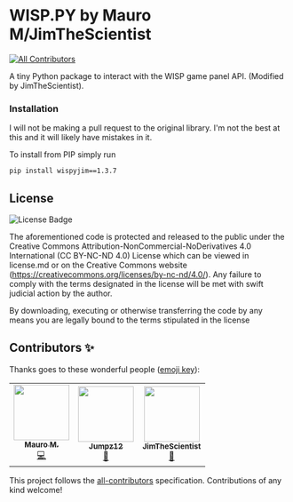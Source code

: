 # WISP.PY by Mauro M/JimTheScientist
<!-- ALL-CONTRIBUTORS-BADGE:START - Do not remove or modify this section -->
[![All Contributors](https://img.shields.io/badge/all_contributors-3-orange.svg?style=flat-square)](#contributors-)
<!-- ALL-CONTRIBUTORS-BADGE:END -->

A tiny Python package to interact with the WISP game panel API. (Modified by JimTheScientist).

### Installation
I will not be making a pull request to the original library. I'm not the best at this and it will likely have mistakes in it.

To install from PIP simply run 


```
pip install wispyjim==1.3.7
```


## License

![License Badge](https://mirrors.creativecommons.org/presskit/buttons/80x15/svg/by-nc-nd.svg)

The aforementioned code is protected and released to the public under the Creative Commons Attribution-NonCommercial-NoDerivatives 4.0 International (CC BY-NC-ND 4.0) License which can be viewed in license.md or on the Creative Commons website (https://creativecommons.org/licenses/by-nc-nd/4.0/). Any failure to comply with the terms designated in the license will be met with swift judicial action by the author.

By downloading, executing or otherwise transferring the code by any means you are legally bound to the terms stipulated in the license
## Contributors ✨

Thanks goes to these wonderful people ([emoji key](https://allcontributors.org/docs/en/emoji-key)):

<!-- ALL-CONTRIBUTORS-LIST:START - Do not remove or modify this section -->
<!-- prettier-ignore-start -->
<!-- markdownlint-disable -->
<table>
  <tr>
    <td align="center"><a href="https://maurom.dev"><img src="https://avatars1.githubusercontent.com/u/22800592?v=4" width="100px;" alt=""/><br /><sub><b>Mauro M.</b></sub></a><br /><a href="https://github.com/MM-coder/wisp.py/commits?author=MM-coder" title="Code">💻</a></td>
    <td align="center"><a href="https://github.com/Jumpz12"><img src="https://avatars3.githubusercontent.com/u/37222886?v=4" width="100px;" alt=""/><br /><sub><b>Jumpz12</b></sub></a><br /><a href="#ideas-Jumpz12" title="Ideas, Planning, & Feedback">🤔</a></td>
    <td align="center"><a href="https://github.com/JimTheScientist"><img src="https://avatars.githubusercontent.com/u/28175652?v=4" width="100px;" alt=""/><br /><sub><b>JimTheScientist</b></sub></a><br /><a href="#ideas-Jumpz12" title="Fixing old code in this fork">🤔</a></td>
  </tr>
</table>

<!-- markdownlint-enable -->
<!-- prettier-ignore-end -->
<!-- ALL-CONTRIBUTORS-LIST:END -->

This project follows the [all-contributors](https://github.com/all-contributors/all-contributors) specification. Contributions of any kind welcome!
